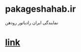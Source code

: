 # pakageshahab.ir
نمایندگی ایران رادیاتور رودهن
<h1><a href="https://pakageshahab.ir">link</a></h1>

